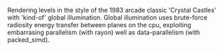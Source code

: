 Rendering levels in the style of the 1983 arcade classic 'Crystal Castles' with 'kind-of' global illumination.
Global illumination uses brute-force radiosity energy transfer between planes on the cpu, exploiting embarrasing parallelism (with rayon) well as data-parallelism (with packed_simd).
